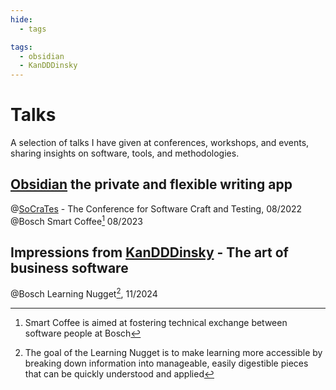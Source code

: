 ```yaml
---
hide:
  - tags

tags:
  - obsidian
  - KanDDDinsky
---
```

# Talks

A selection of talks I have given at conferences, workshops, and events, sharing insights on software, tools, and methodologies.

## [Obsidian](https://obsidian.md/) the private and flexible writing app

@[SoCraTes](https://www.socrates-conference.de) - The Conference for Software Craft and Testing, 08/2022  
@Bosch Smart Coffee[^1] 08/2023

## Impressions from [KanDDDinsky](https://kandddinsky.de/) - The art of business software

@Bosch Learning Nugget[^2], 11/2024

[^1]: Smart Coffee is aimed at fostering technical exchange between software people at Bosch   
[^2]: The goal of the Learning Nugget is to make learning more accessible by breaking down information into manageable, easily digestible pieces that can be quickly understood and applied